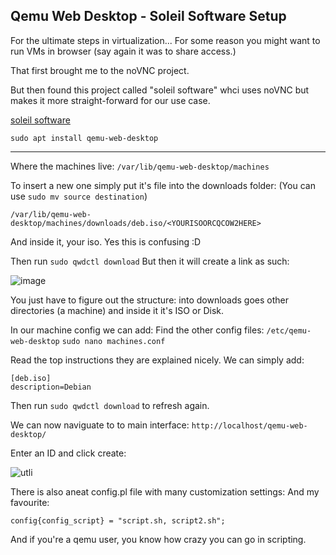 ## Qemu Web Desktop - Soleil Software Setup

For the ultimate steps in virtualization... For some reason you might want to run VMs in browser (say again it was to share access.)

That first brought me to the noVNC project. 

But then found this project called "soleil software" whci uses noVNC but makes it more straight-forward for our use case.

[soleil software](https://gitlab.com/soleil-data-treatment/soleil-software-projects/qemu-web-desktop/-/blob/master/CONFIGURE.md)

`sudo apt install qemu-web-desktop` 

----

Where the machines live: 
`/var/lib/qemu-web-desktop/machines`

To insert a new one simply put it's file into the downloads folder:
(You can use `sudo mv source destination`)

`/var/lib/qemu-web-desktop/machines/downloads/deb.iso/<YOURISOORCQCOW2HERE>`

And inside it, your iso. Yes this is confusing :D 

Then run `sudo qwdctl download`
But then it will create a link as such:

![image](https://github.com/user-attachments/assets/83a621d4-ba55-4053-8b10-fffe5d2432cf)

You just have to figure out the structure: into downloads goes other directories (a machine) and inside it it's ISO or Disk. 

In our machine config we can add:
Find the other config files: `/etc/qemu-web-desktop`
`sudo nano machines.conf`

Read the top instructions they are explained nicely. We can simply add:
```
[deb.iso]
description=Debian
```

Then run `sudo qwdctl download` to refresh again.

We can now naviguate to to main interface:
```http://localhost/qemu-web-desktop/``` 

Enter an ID and click create:

![utli](https://github.com/user-attachments/assets/9c4bb95b-588e-4afd-824a-308462440a5c)


There is also aneat config.pl file with many customization settings:
And my favourite: 

```config{config_script} = "script.sh, script2.sh";``` 

And if you're a qemu user, you know how crazy you can go in scripting. 






